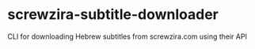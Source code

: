# screwzira-subtitle-downloader
CLI for downloading Hebrew subtitles from screwzira.com using their API
